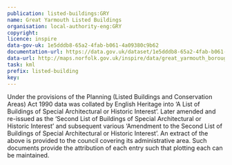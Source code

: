 ```yaml
---
publication: listed-buildings:GRY
name: Great Yarmouth Listed Buildings
organisation: local-authority-eng:GRY
copyright:
licence: inspire
data-gov-uk: 1e5dddb8-65a2-4fab-b061-4a09380c9b62
documentation-url: https://data.gov.uk/dataset/1e5dddb8-65a2-4fab-b061-4a09380c9b62/listed-buildings-in-the-borough-of-great-yarmouth
data-url: http://maps.norfolk.gov.uk/inspire/data/great_yarmouth_borough_council/listedbuildings/Great%20Yarmouth%20Borough%20Council%20Listed%20Buildings.kml
task: kml
prefix: listed-building
key:
---
```


Under the provisions of the Planning (Listed Buildings and Conservation Areas) Act 1990 data was collated by English Heritage into ‘A List of Buildings of Special Architectural or Historic Interest’. Later amended and re-issued as the ‘Second List of Buildings of Special Architectural or Historic Interest’ and subsequent various ‘Amendment to the Second List of Buildings of Special Architectural or Historic Interest’. An extract of the above is provided to the council covering its administrative area. Such documents provide the attribution of each entry such that plotting each can be maintained.
